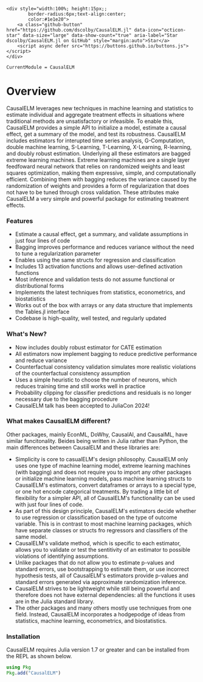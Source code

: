 ```@raw html
<div style="width:100%; height:15px;;
        border-radius:6px;text-align:center;
        color:#1e1e20">
    <a class="github-button" href="https://github.com/dscolby/CausalELM.jl" data-icon="octicon-star" data-size="large" data-show-count="true" aria-label="Star dscolby/CausalELM.jl on GitHub" style="margin:auto">Star</a>
    <script async defer src="https://buttons.github.io/buttons.js"></script>
</div>
```

```@meta
CurrentModule = CausalELM
```

# Overview

CausalELM leverages new techniques in machine learning and statistics to estimate individual 
and aggregate treatment effects in situations where traditional methods are unsatisfactory 
or infeasible. To enable this, CausalELM provides a simple API to initialize a model, 
estimate a causal effect, get a summary of the model, and test its robustness. CausalELM 
includes estimators for interupted time series analysis, G-Computation, double machine 
learning, S-Learning, T-Learning, X-Learning, R-learning, and doubly robust estimation. 
Underlying all these estimators are bagged extreme learning machines. Extreme learning 
machines are a single layer feedfoward neural network that relies on randomized weights and 
least squares optimization, making them expressive, simple, and computationally 
efficient. Combining them with bagging reduces the variance caused by the randomization of 
weights and provides a form of regularization that does not have to be tuned through cross 
validation. These attributes make CausalELM a very simple and powerful package for 
estimating treatment effects.

### Features
*   Estimate a causal effect, get a summary, and validate assumptions in just four lines of code
*   Bagging improves performance and reduces variance without the need to tune a regularization parameter
*   Enables using the same structs for regression and classification
*   Includes 13 activation functions and allows user-defined activation functions
*   Most inference and validation tests do not assume functional or distributional forms
*   Implements the latest techniques from statistics, econometrics, and biostatistics
*   Works out of the box with arrays or any data structure that implements the Tables.jl interface
*   Codebase is high-quality, well tested, and regularly updated

### What's New?
*   Now includes doubly robust estimator for CATE estimation
*   All estimators now implement bagging to reduce predictive performance and reduce variance
*   Counterfactual consistency validation simulates more realistic violations of the counterfactual consistency assumption
*   Uses a simple heuristic to choose the number of neurons, which reduces training time and still works well in practice
*   Probability clipping for classifier predictions and residuals is no longer necessary due to the bagging procedure
*   CausalELM talk has been accepted to JuliaCon 2024!

### What makes CausalELM different?
Other packages, mainly EconML, DoWhy, CausalAI, and CausalML, have similar funcitonality. 
Beides being written in Julia rather than Python, the main differences between CausalELM and 
these libraries are:
*   Simplicity is core to casualELM's design philosophy. CausalELM only uses one type of
    machine learning model, extreme learning machines (with bagging) and does not require 
    you to import any other packages or initialize machine learning models, pass machine 
    learning structs to CausalELM's estimators, convert dataframes or arrays to a special 
    type, or one hot encode categorical treatments. By trading a little bit of flexibility 
    for a simpler API, all of CausalELM's functionality can be used with just four lines of 
    code.
*   As part of this design principle, CausalELM's estimators decide whether to use regression 
    or classification based on the type of outcome variable. This is in contrast to most 
    machine learning packages, which have separate classes or structs fro regressors and 
    classifiers of the same model.
*   CausalELM's validate method, which is specific to each estimator, allows you to validate 
    or test the sentitivity of an estimator to possible violations of identifying assumptions.
*   Unlike packages that do not allow you to estimate p-values and standard errors, use 
    bootstrapping to estimate them, or use incorrect hypothesis tests, all of CausalELM's 
    estimators provide p-values and standard errors generated via approximate randomization 
    inference. 
*   CausalELM strives to be lightweight while still being powerful and therefore does not 
    have external dependencies: all the functions it uses are in the Julia standard library.
*   The other packages and many others mostly use techniques from one field. Instead, 
    CausalELM incorporates a hodgepodge of ideas from statistics, machine learning, 
    econometrics, and biostatistics.

### Installation
CausalELM requires Julia version 1.7 or greater and can be installed from the REPL as shown 
below. 
```julia
using Pkg 
Pkg.add("CausalELM")
```
